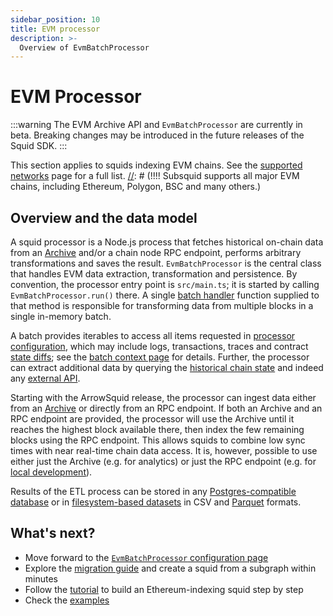 ```yaml
---
sidebar_position: 10
title: EVM processor
description: >-
  Overview of EvmBatchProcessor
---
```


# EVM Processor

:::warning
The EVM Archive API and `EvmBatchProcessor` are currently in beta. Breaking changes may be introduced in the future releases of the Squid SDK.
:::

This section applies to squids indexing EVM chains. See the [supported networks](/evm-indexing/supported-networks) page for a full list.
[//]: # (!!!! Subsquid supports all major EVM chains, including Ethereum, Polygon, BSC and many others.)

## Overview and the data model

A squid processor is a Node.js process that fetches historical on-chain data from an [Archive](/archives) and/or a chain node RPC endpoint, performs arbitrary transformations and saves the result. `EvmBatchProcessor` is the central class that handles EVM data extraction, transformation and persistence. By convention, the processor entry point is `src/main.ts`; it is started by calling `EvmBatchProcessor.run()` there. A single [batch handler](/basics/batch-processing) function supplied to that method is responsible for transforming data from multiple blocks in a single in-memory batch.

A batch provides iterables to access all items requested in [processor configuration](../configuration), which may include logs, transactions, traces and contract [state diffs](../configuration/state-diffs/); see the [batch context page](../context-interfaces/) for details. Further, the processor can extract additional data by querying the [historical chain state](../query-state) and indeed any [external API](https://github.com/subsquid/squid-external-api-example).

Starting with the ArrowSquid release, the processor can ingest data either from an [Archive](/archives) or directly from an RPC endpoint. If both an Archive and an RPC endpoint are provided, the processor will use the Archive until it reaches the highest block available there, then index the few remaining blocks using the RPC endpoint. This allows squids to combine low sync times with near real-time chain data access. It is, however, possible to use either just the Archive (e.g. for analytics) or just the RPC endpoint (e.g. for [local development](/tutorials/ethereum-local-development)).

[//]: # (!!!! Add a reference to a page explaining the ArrowSquid release above)

Results of the ETL process can be stored in any [Postgres-compatible database](/basics/store/typeorm-store/) or in [filesystem-based datasets](/basics/store/file-store/) in CSV and [Parquet](https://parquet.apache.org) formats.

[//]: # (???? The illustration needs updating)

[//]: # (!!!! A typical processor looks as below:)
[//]: # (!!!! Batch processor context/img/batch-context.png)

## What's next?

- Move forward to the [`EvmBatchProcessor` configuration page](../configuration)
- Explore the [migration guide](/migrate/migrate-subgraph/) and create a squid from a subgraph within minutes
- Follow the [tutorial](/tutorials/bayc/) to build an Ethereum-indexing squid step by step
- Check the [examples](/examples)
